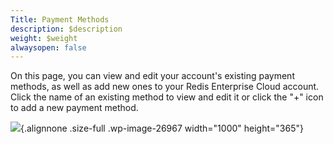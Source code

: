 ```yaml
---
Title: Payment Methods
description: $description
weight: $weight
alwaysopen: false
---
```

On this page, you can view and edit your account's existing payment
methods, as well as add new ones to your Redis Enterprise Cloud account.
Click the name of an existing method to view and edit it or click the
"+" icon to add a new payment method.

![](/wp-content/uploads/2017/04/payment_methods.png){.alignnone
.size-full .wp-image-26967 width="1000" height="365"}
